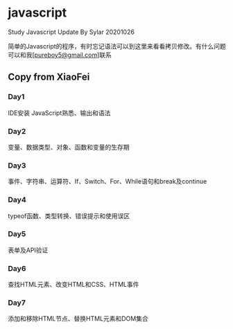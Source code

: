 # javascript
Study Javascript Update By Sylar 20201026

简单的Javascript的程序，有时忘记语法可以到这里来看看拷贝修改。有什么问题可以和我[pureboy5@gmail.com]联系

## Copy from XiaoFei

### Day1
IDE安装 JavaScript熟悉、输出和语法
### Day2
变量、数据类型、对象、函数和变量的生存期
### Day3
事件、字符串、运算符、If、Switch、For、While语句和break及continue
### Day4
typeof函数、类型转换、错误提示和使用误区
### Day5
表单及API验证
### Day6
查找HTML元素、改变HTML和CSS、HTML事件
### Day7
添加和移除HTML节点、替换HTML元素和DOM集合
